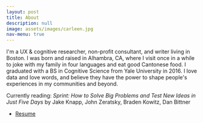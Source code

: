 ```yaml
---
layout: post
title: About
description: null
image: assets/images/carleen.jpg
nav-menu: true
---
```

I'm a UX & cognitive researcher, non-profit consultant, and writer living in Boston. I was born and raised in Alhambra, CA, where I visit once in a while to joke with my family in four languages and eat good Cantonese food. I graduated with a BS in Cognitive Science from Yale University in 2016. I love data and love words, and believe they have the power to shape people's experiences in my communities and beyond. 

Currently reading: <i>Sprint: How to Solve Big Problems and Test New Ideas in Just Five Days</i> by Jake Knapp, John Zeratsky, Braden Kowitz, Dan Bittner

<ul class="actions">
<li><a href="https://drive.google.com/file/d/0B-XA0IN93ZilOTlMdWxETjBLNDkxdDVUdy1mWEtvb0tRWV9R/view?usp=sharing" class="button">Resume</a></li>
</ul>